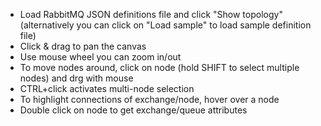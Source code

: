 * Load RabbitMQ JSON definitions file and click "Show topology" (alternatively you can click on "Load sample" to load sample definition file)
* Click & drag to pan the canvas
* Use mouse wheel you can zoom in/out
* To move nodes around, click on node (hold SHIFT to select multiple nodes) and drg with mouse
* CTRL+click activates multi-node selection
* To highlight connections of exchange/node, hover over a node 
* Double click on node to get exchange/queue attributes
